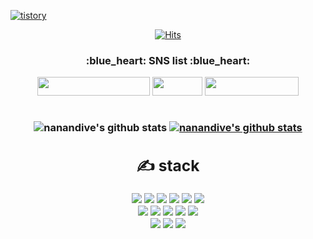 [![tistory]((https://user-images.githubusercontent.com/117037428/198906747-f93882ef-b326-4d44-a9a2-3dc111deff35.png))](https://nananja.tistory.com/)


<!-- contact -->
<div align=center>

[![Hits](https://hits.seeyoufarm.com/api/count/incr/badge.svg?url=https%3A%2F%2Fgithub.com%2Fnanandive&count_bg=%23E7B2D9&title_bg=%23CBB3FF&icon=&icon_color=%23E7E7E7&title=hits&edge_flat=false)](https://github.com/nanandive)
 </div>

<!--<div align=center><h1>👋 Hi, I’m @nanandive </h1></div>-->

<h3 align='center'>:blue_heart: SNS list :blue_heart:</p>
<p align='center'>
<a href="https://github.com/nananjadive" target="_blank"><img src="https://img.shields.io/badge/My Study (study account)-FF9E0F?style=flat-square&logo=Apache&logoColor=white" width = 180px height = 30px/></a>
<a href="https://nananja.tistory.com/" target="_blank"><img src="https://img.shields.io/badge/Blog-E4405F?style=flat-square&logo=Tistory&logoColor=yellow" width = 80px height = 30px/></a>
<!-- <a href="https://www.facebook.com/gomdorij" target="_blank"><img src="https://img.shields.io/badge/Facebook-1877F2?style=flat-square&logo=Facebook&logoColor=white" width = 120px height = 30px/></a>
<a href="https://www.instagram.com/diverser_jang" target="_blank"><img src="https://img.shields.io/badge/Instagram-E4405F?style=flat-square&logo=Instagram&logoColor=white"  width = 120px height = 30px/></a> -->
<a href="https://velog.io/@nananjadive" target="_blank"><img src="https://img.shields.io/badge/daily dictionary-9999FF?style=flat-square&logo=Vimeo&logoColor=white"  width = 150px height = 30px/></a>
<!-- [![Velog's GitHub stats](https://velog-readme-stats.vercel.app/api/list?name=nananjadive)](https://velog.io/@nananjadive)  -->


<br>
 <br>

<!-- 통계 -->
![nanandive's github stats](https://github-readme-stats.vercel.app/api?username=nanandive&show_icons=true&theme=radical) 
[![nanandive's github stats](https://github-readme-stats.vercel.app/api/top-langs/?username=nanandive&show_icons=true&hide_border=true&title_color=004386&icon_color=004386&layout=compact)](https://github.com/nanandive)


<!-- 기술 스택 -->
<div align=center><h2>✍ stack </h2></div>
<img src="https://img.shields.io/badge/JAVA-007396?style=for-the-badge&logo=java&logoColor=white">
<img src="https://img.shields.io/badge/Spring-6DB33F?style=for-the-badge&logo=Spring&logoColor=white">
<img src="https://img.shields.io/badge/node.js-339933?style=for-the-badge&logo=node.js&logoColor=black">

<img src="https://img.shields.io/badge/oracle-F80000?style=for-the-badge&logo=oracle&logoColor=white">
<img src="https://img.shields.io/badge/mysql-4479A1?style=for-the-badge&logo=mysql&logoColor=white">
<img src="https://img.shields.io/badge/mariaDB-003545?style=for-the-badge&logo=mariaDB&logoColor=white">
<br>
<img src="https://img.shields.io/badge/react-61DAFB?style=for-the-badge&logo=react&logoColor=black">
<img src="https://img.shields.io/badge/javascript-F7DF1E?style=for-the-badge&logo=javascript&logoColor=black">
<!-- <img src="https://img.shields.io/badge/jquery-0769AD?style=for-the-badge&logo=jquery&logoColor=white">
 -->
<img src="https://img.shields.io/badge/html-E34F26?style=for-the-badge&logo=html5&logoColor=white">
<img src="https://img.shields.io/badge/css-1572B6?style=for-the-badge&logo=css3&logoColor=white">
<img src="https://img.shields.io/badge/bootstrap-7952B3?style=for-the-badge&logo=bootstrap&logoColor=white">
<!-- <img src="https://img.shields.io/badge/vue.js-4FC08D?style=for-the-badge&logo=vue.js&logoColor=white"> -->
<br>
<img src="https://img.shields.io/badge/github-181717?style=for-the-badge&logo=github&logoColor=white">
<img src="https://img.shields.io/badge/linux-FCC624?style=for-the-badge&logo=linux&logoColor=black">
<img src="https://img.shields.io/badge/apache tomcat-F8DC75?style=for-the-badge&logo=apachetomcat&logoColor=black">
<!--<img src="https://img.shields.io/badge/aws-232F3E?style=for-the-badge&logo=amazonaws&logoColor=white"> -->


 
<!-- [![trophy](https://github-profile-trophy.vercel.app/?username=nananjadive&row=1)](https://github.com/ryo-ma/github-profile-trophy) -->

